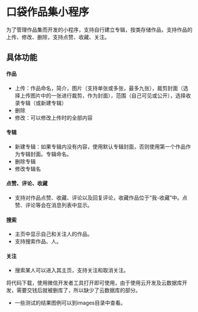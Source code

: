 # 口袋作品集小程序

为了管理作品集而开发的小程序，支持自行建立专辑，按类存储作品，支持作品的上传、修改、删除，支持点赞、收藏、关注。

## 具体功能

#### 作品

- 上传：作品命名，简介，图片（支持单张或多张，最多九张），裁剪封面（选择上传图片中的一张进行裁剪，作为封面），范围（自己可见或公开），选择收录专辑（或新建专辑）
- 删除
- 修改：可以修改上传时的全部内容

#### 专辑
- 新建专辑：如果专辑内没有内容，使用默认专辑封面，否则使用第一个作品作为专辑封面。专辑命名。
- 删除专辑
- 修改专辑名

#### 点赞、评论、收藏
- 支持对作品点赞、收藏、评论以及回复评论，收藏作品位于“我-收藏”中。点赞、评论等会在消息列表中显示。

#### 搜索
- 主页中显示自己和关注人的作品。
- 支持搜索作品、人。

#### 关注
- 搜索某人可以进入其主页，支持关注和取消关注。



将代码下载，使用微信开发者工具打开即可使用，由于使用云开发及云数据库开发，需要交钱后就被删库了，所以缺少了云数据库的部分。

* 一些测试的结果图例可以到images目录中查看。
